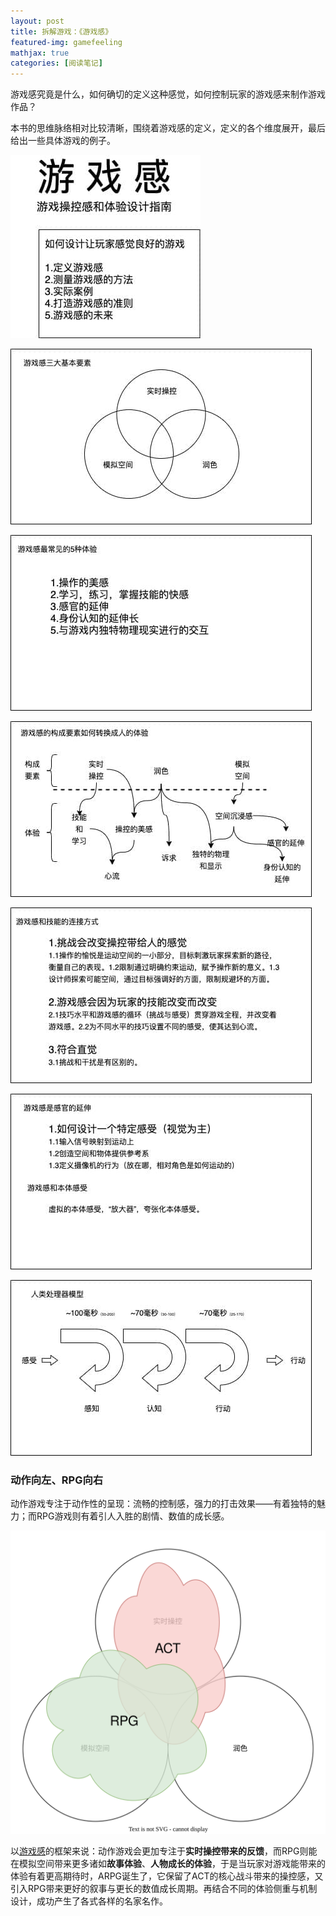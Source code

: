 ```yaml
---
layout: post
title: 拆解游戏：《游戏感》
featured-img: gamefeeling
mathjax: true
categories: [阅读笔记]
---
```


游戏感究竟是什么，如何确切的定义这种感觉，如何控制玩家的游戏感来制作游戏作品？

<!--more-->

本书的思维脉络相对比较清晰，围绕着游戏感的定义，定义的各个维度展开，最后给出一些具体游戏的例子。


![](/assets/img/books/game_feeling/1.png)

![](/assets/img/books/game_feeling/2.png)

![](/assets/img/books/game_feeling/3.png)

![](/assets/img/books/game_feeling/4.png)

![](/assets/img/books/game_feeling/5.png)

![](/assets/img/books/game_feeling/6.png)

![](/assets/img/books/game_feeling/7.png)


### 动作向左、RPG向右

动作游戏专注于动作性的呈现：流畅的控制感，强力的打击效果——有着独特的魅力；而RPG游戏则有着引人入胜的剧情、数值的成长感。

![](/assets/img/gameplay/mhrsb/1.svg)

以[游戏感](https://m.douban.com/book/subject/35006358/)的框架来说：动作游戏会更加专注于**实时操控带来的反馈**，而RPG则能在模拟空间带来更多诸如**故事体验**、**人物成长的体验**，于是当玩家对游戏能带来的体验有着更高期待时，ARPG诞生了，它保留了ACT的核心战斗带来的操控感，又引入RPG带来更好的叙事与更长的数值成长周期。再结合不同的体验侧重与机制设计，成功产生了各式各样的名家名作。
